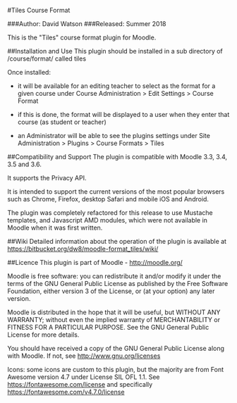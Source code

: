 #Tiles Course Format

###Author: David Watson
###Released: Summer 2018

This is the "Tiles" course format plugin for Moodle.

##Installation and Use
This plugin should be installed in a sub directory of /course/format/ called tiles

Once installed:
- it will be available for an editing teacher to select as the format for a given course under Course Administration > Edit Settings > Course Format

- if this is done, the format will be displayed to a user when they enter that course (as student or teacher)

- an Administrator will be able to see the plugins settings under Site Administration > Plugins > Course Formats > Tiles

##Compatibility and Support
The plugin is compatible with Moodle 3.3, 3.4, 3.5 and 3.6.  

It supports the Privacy API.  

It is intended to support the current versions of the most popular browsers such as Chrome, Firefox, desktop Safari and mobile iOS and Android.

The plugin was completely refactored for this release to use Mustache templates, and Javascript AMD modules, which were not available in Moodle when it was first written.

##Wiki
Detailed information about the operation of the plugin is available at https://bitbucket.org/dw8/moodle-format_tiles/wiki/

##Licence
This plugin is part of Moodle - http://moodle.org/

Moodle is free software: you can redistribute it and/or modify it under the terms of the GNU General Public License as published by the Free Software Foundation, either version 3 of the License, or (at your option) any later version.

Moodle is distributed in the hope that it will be useful, but WITHOUT ANY WARRANTY; without even the implied warranty of MERCHANTABILITY or FITNESS FOR A PARTICULAR PURPOSE.  See the GNU General Public License for more details.

You should have received a copy of the GNU General Public License along with Moodle.  If not, see http://www.gnu.org/licenses

Icons: some icons are custom to this plugin, but the majority are from Font Awesome version 4.7 under License SIL OFL 1.1.  See https://fontawesome.com/license and specifically https://fontawesome.com/v4.7.0/license